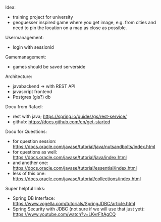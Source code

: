 Idea:
- training project for university
- geoguesser inspired game where you get image, e.g. from cities and need to pin the location on a map as close as possible.

Usermanagement:
  - login with sessionid

 Gamemanagement:
  - games should be saved serverside
  
  Architecture:
  - javabackend -> with REST API
  - javascript frontend
  - Postgres (gis?) db
  
  Docu from Rafael:
  - rest with java; https://spring.io/guides/gs/rest-service/
  - github: https://docs.github.com/en/get-started 

  Docu for Questions:
  - for question session: https://docs.oracle.com/javase/tutorial/java/nutsandbolts/index.html
  - for questions as well: https://docs.oracle.com/javase/tutorial/java/index.html
  - and another one: https://docs.oracle.com/javase/tutorial/essential/index.html
  - less of this one: https://docs.oracle.com/javase/tutorial/collections/index.html

  Super helpful links:
   - Spring DB Interface: https://www.vogella.com/tutorials/SpringJDBC/article.html
   - Spring Security with JDBC (not sure if we will use that just yet): https://www.youtube.com/watch?v=LKvrFltAgCQ
